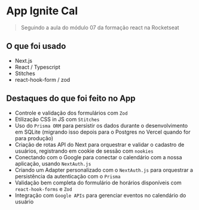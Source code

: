 # App Ignite Cal

> Seguindo a aula do módulo 07 da formação react na Rocketseat

## O que foi usado
- Next.js
- React / Typescript
- Stitches
- react-hook-form / zod


## Destaques do que foi feito no App

- Controle e validação dos formulários com `Zod`
- Etilização CSS in JS com `Stitches`
- Uso do `Prisma ORM` para persistir os dados durante o desenvolvimento em SQLite (migrando isso depois para o Postgres no Vercel quando for para produção)
- Criação de rotas API do Next para orquestrar e validar o cadastro de usuários, registrando em cookie de sessão com `nookies`
- Conectando com o Google para conectar o calendário com a nossa aplicação, usando `NextAuth.js`
- Criando um Adapter personalizado com o `NextAuth.js` para orquestrar a persistência da autenticação com o `Prisma`
- Validação bem completa do formulário de horários disponíveis com `react-hook-forms` e `Zod`
- Integração com `Google APIs` para gerenciar eventos no calendário do usuário